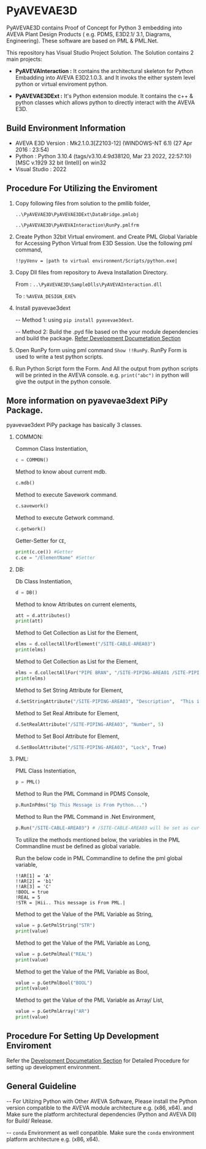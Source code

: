 # PyAVEVAE3D

PyAVEVAE3D contains Proof of Concept for Python 3 embedding into AVEVA Plant Design Products ( e.g. PDMS, E3D2.1/ 3.1, Diagrams, Engineering). These software are based on PML &amp; PML.Net.

This repository has Visual Studio Project Solution. The Solution contains 2 main projects:

- **PyAVEVAInteraction :** It contains the architectural skeleton for Python Embadding into AVEVA E3D2.1.0.3. and It invoks the either system level python or virtual enviroment python.

- **PyAVEVAE3DExt :** It's Python extension module. It contains the c++ & python classes which allows python to directly interact with the AVEVA E3D.

## Build Environment Information

- AVEVA E3D Version : Mk2.1.0.3[Z2103-12]  (WINDOWS-NT 6.1)  (27 Apr 2016 : 23:54)
- Python : Python 3.10.4 (tags/v3.10.4:9d38120, Mar 23 2022, 22:57:10) [MSC v.1929 32 bit (Intel)] on win32
- Visual Studio : 2022

## Procedure For Utilizing the Enviroment

1.  Copy following files from solution to the pmllib folder,

    ```..\PyAVEVAE3D\PyAVEVAE3DExt\DataBridge.pmlobj```

    ```..\PyAVEVAE3D\PyAVEVAInteraction\RunPy.pmlfrm```
    
2. Create Python 32bit Virtual enviroment. and Create PML Global Variable for Accessing Python Virtual from E3D Session. Use the following pml command,
    
    ```
    !!pyVenv = |path to virtual environment/Scripts/python.exe|
    ```

3. Copy Dll files from repository to Aveva Installation Directory.

    From : ```..\PyAVEVAE3D\SampleDlls\PyAVEVAInteraction.dll```

    To : ```%AVEVA_DESIGN_EXE%```

4. Install pyavevae3dext

    -- Method 1: using ```pip install pyavevae3dext```.
    
    -- Method 2: Build the .pyd file based on the your module dependencies and build the package. [Refer Development Documetation Section](./Documentation/Development_Enviroment.md)

5. Open RunPy form using pml command ```Show !!RunPy```. RunPy Form is used to write a test python scripts.

6. Run Python Script form the Form. And All the output from python scripts will be printed in the AVEVA console. e.g. ```print("abc")``` in python will give the output in the python console.

## More information on pyavevae3dext PiPy Package.

pyavevae3dext PiPy package has basically 3 classes.

1. COMMON:

    Common Class Instentiation,
    ```python
    c = COMMON()
    ```

    Method to know about current mdb.
    ```python
    c.mdb()
    ```

    Method to execute Savework command.
    ```python
    c.savework()
    ```

    Method to execute Getwork command.
    ```python
    c.getwork()
    ```
    Getter-Setter for ```CE```,
    ```python
    print(c.ce()) #Getter
    c.ce = "/ElementName" #Setter
    ```

2. DB:

    Db Class Instentiation,
    ```python
    d = DB()
    ```

    Method to know Attributes on current elements,
    ```python
    att = d.attributes()
    print(att)
    ```

    Method to Get Collection as List for the Element,
    ```python
    elms = d.collectAllForElement("/SITE-CABLE-AREA03")
    print(elms)
    ```

    Method to Get Collection as List for the Element,
    ```python
    elms = d.collectAllFor("PIPE BRAN", "/SITE-PIPING-AREA01 /SITE-PIPING-AREA02")
    print(elms)
    ```

    Method to Set String Attribute for Element,
    ```python
    d.SetStringAttribute("/SITE-PIPING-AREA03", "Description",  "This is test description")
    ```

    Method to Set Real Attribute for Element,
    ```python
    d.SetRealAttribute("/SITE-PIPING-AREA03", "Number", 5)
    ```

    Method to Set Bool Attribute for Element,
    ```python
    d.SetBoolAttribute("/SITE-PIPING-AREA03", "Lock", True)
    ```

3. PML:

    PML Class Instentiation,
    ```python
    p = PML()
    ```

    Method to Run the PML Command in PDMS Console,
    ```python
    p.RunInPdms("$p This Message is From Python...")
    ```

    Method to Run the PML Command in .Net Environment,
    ```python
    p.Run("/SITE-CABLE-AREA03") # /SITE-CABLE-AREA03 will be set as current element 
    ```

    To utilize the methods mentioned below, the variables in the PML Commandline must be defined as global variable.

    Run the below code in PML Commandline to define the pml global variable,
    ```
    !!AR[1] = 'A'
    !!AR[2] = 'b1'
    !!AR[3] = 'C'
    !BOOL = true
    !REAL = 5
    !STR = |Hii.. This message is From PML.|
    ```

    Method to get the Value of the PML Variable as String,
    ```python
    value = p.GetPmlString("STR")
    print(value)
    ```
    
    Method to get the Value of the PML Variable as Long,
    ```python
    value = p.GetPmlReal("REAL")
    print(value)
    ```

    Method to get the Value of the PML Variable as Bool,
    ```python
    value = p.GetPmlBool("BOOL")
    print(value)
    ```

    Method to get the Value of the PML Variable as Array/ List,
    ```python
    value = p.GetPmlArray("AR")
    print(value)
    ```

## Procedure For Setting Up Development Enviroment

Refer the [Development Documetation Section](Documentation/Development_Enviroment.md) for Detailed Procedure for setting up development environment.

## General Guideline

-- For Utilzing Python with Other AVEVA Software, Please install the Python version compatible to the AVEVA module architecture e.g. (x86, x64). and Make sure the platform architectural dependencies (Python and AVEVA Dll) for Build/ Release.

-- ```conda``` Environment as well conpatible. Make sure the ```conda``` environment platform architecture e.g. (x86, x64).